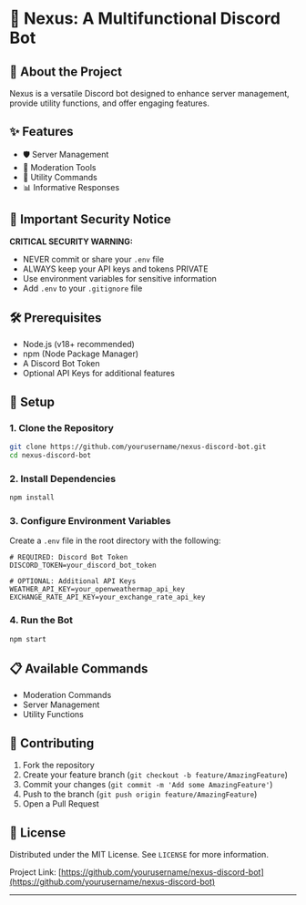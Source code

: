 # 🤖 Nexus: A Multifunctional Discord Bot

## 🤖 About the Project

Nexus is a versatile Discord bot designed to enhance server management, provide utility functions, and offer engaging features.

## ✨ Features

- 🛡️ Server Management
- 🔨 Moderation Tools
- 🎲 Utility Commands
- 📊 Informative Responses

## 🚨 Important Security Notice

**CRITICAL SECURITY WARNING:**
- NEVER commit or share your `.env` file
- ALWAYS keep your API keys and tokens PRIVATE
- Use environment variables for sensitive information
- Add `.env` to your `.gitignore` file

## 🛠️ Prerequisites

- Node.js (v18+ recommended)
- npm (Node Package Manager)
- A Discord Bot Token
- Optional API Keys for additional features

## 🔧 Setup

### 1. Clone the Repository
```bash
git clone https://github.com/yourusername/nexus-discord-bot.git
cd nexus-discord-bot
```

### 2. Install Dependencies
```bash
npm install
```

### 3. Configure Environment Variables
Create a `.env` file in the root directory with the following:
```
# REQUIRED: Discord Bot Token
DISCORD_TOKEN=your_discord_bot_token

# OPTIONAL: Additional API Keys
WEATHER_API_KEY=your_openweathermap_api_key
EXCHANGE_RATE_API_KEY=your_exchange_rate_api_key
```

### 4. Run the Bot
```bash
npm start
```

## 📋 Available Commands

- Moderation Commands
- Server Management
- Utility Functions

## 🤝 Contributing

1. Fork the repository
2. Create your feature branch (`git checkout -b feature/AmazingFeature`)
3. Commit your changes (`git commit -m 'Add some AmazingFeature'`)
4. Push to the branch (`git push origin feature/AmazingFeature`)
5. Open a Pull Request

## 📜 License

Distributed under the MIT License. See `LICENSE` for more information.

Project Link: [https://github.com/yourusername/nexus-discord-bot](https://github.com/yourusername/nexus-discord-bot)

---
